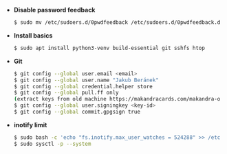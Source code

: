 - **Disable password feedback**
  ```bash
  $ sudo mv /etc/sudoers.d/0pwdfeedback /etc/sudoers.d/0pwdfeedback.disabled
  ```
- **Install basics**
  ```bash
  $ sudo apt install python3-venv build-essential git sshfs htop                                                                                                     
  ```
- **Git**
  ```bash
  $ git config --global user.email <email>
  $ git config --global user.name "Jakub Beránek"
  $ git config --global credential.helper store
  $ git config --global pull.ff only
  (extract keys from old machine https://makandracards.com/makandra-orga/37763-gpg-extract-private-key-and-import-on-different-machine)
  $ git config --global user.signingkey <key-id>
  $ git config --global commit.gpgsign true
  ```
- **inotify limit**
  ```bash
  $ sudo bash -c 'echo "fs.inotify.max_user_watches = 524288" >> /etc/sysctl.conf'
  $ sudo sysctl -p --system
  ```
  
